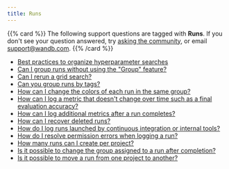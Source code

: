 ```yaml
---
title: Runs 
---
```

{{% card %}}
The following support questions are tagged with <b>Runs</b>. If you don't see 
your question answered, try [asking the community](https://community.wandb.ai/), 
or email [support@wandb.com](mailto:support@wandb.com).
{{% /card %}}
- [Best practices to organize hyperparameter searches](best_practices_organize_hyperparameter_searches.md)
- [Can I group runs without using the "Group" feature?](group_runs_without_group_feature.md)
- [Can I rerun a grid search?](rerun_grid_search.md)
- [Can you group runs by tags?](group_runs_tags.md)
- [How can I change the colors of each run in the same group?](group_runs_custom_meter.md)
- [How can I log a metric that doesn't change over time such as a final evaluation accuracy?](log_metric_doesnt_change_time_such_final.md)
- [How can I log additional metrics after a run completes?](log_additional_metrics_run_completes.md)
- [How can I recover deleted runs?](recover_deleted_runs.md)
- [How do I log runs launched by continuous integration or internal tools?](log_automated_runs_service_account.md)
- [How do I resolve permission errors when logging a run?](resolve_permission_errors_when_logging_wandb_entity.md)
- [How many runs can I create per project?](runs_create_per_project.md)
- [Is it possible to change the group assigned to a run after completion?](change_group_after_completion.md)
- [Is it possible to move a run from one project to another?](move_from_project_another.md)
